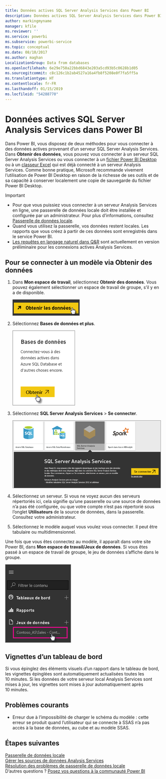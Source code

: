 ```yaml
---
title: Données actives SQL Server Analysis Services dans Power BI
description: Données actives SQL Server Analysis Services dans Power BI. Cela s’effectue grâce à une source de données configurée pour une passerelle d’entreprise.
author: markingmyname
manager: kfile
ms.reviewer: ''
ms.service: powerbi
ms.subservice: powerbi-service
ms.topic: conceptual
ms.date: 08/10/2017
ms.author: maghan
LocalizationGroup: Data from databases
ms.openlocfilehash: 6e29e750a22bbd6843e203a5cd93b5c0628b1d05
ms.sourcegitcommit: c8c126c1b2ab4527a16a4fb8f5208e0f7fa5ff5a
ms.translationtype: HT
ms.contentlocale: fr-FR
ms.lasthandoff: 01/15/2019
ms.locfileid: "54288770"
---
```

# <a name="sql-server-analysis-services-live-data-in-power-bi"></a>Données actives SQL Server Analysis Services dans Power BI
Dans Power BI, vous disposez de deux méthodes pour vous connecter à des données actives provenant d’un serveur SQL Server Analysis Services. Dans **Obtenir des données**, vous pouvez vous connecter à un serveur SQL Server Analysis Services ou vous connecter à un [fichier Power BI Desktop](service-desktop-files.md) ou à un [classeur Excel](service-excel-workbook-files.md) qui est déjà connecté à un serveur Analysis Services. Comme bonne pratique, Microsoft recommande vivement l’utilisation de Power BI Desktop en raison de la richesse de ses outils et de sa capacité à conserver localement une copie de sauvegarde du fichier Power BI Desktop.

 >[!IMPORTANT]
 >* Pour que vous puissiez vous connecter à un serveur Analysis Services en ligne, une passerelle de données locale doit être installée et configurée par un administrateur. Pour plus d’informations, consultez [Passerelle de données locale](service-gateway-onprem.md).
 >* Quand vous utilisez la passerelle, vos données restent locales.  Les rapports que vous créez à partir de ces données sont enregistrés dans le service Power BI. 
 >* [Les requêtes en langage naturel dans Q&R](service-q-and-a-direct-query.md) sont actuellement en version préliminaire pour les connexions actives Analysis Services.

## <a name="to-connect-to-a-model-from-get-data"></a>Pour se connecter à un modèle via Obtenir des données
1. Dans **Mon espace de travail**, sélectionnez **Obtenir des données**. Vous pouvez également sélectionner un espace de travail de groupe, s’il y en a de disponible.
   
   ![](media/sql-server-analysis-services-tabular-data/connecttoas_getdatabutton.png)
2. Sélectionnez **Bases de données et plus**.
   
   ![](media/sql-server-analysis-services-tabular-data/connecttoas_getdata_1.png)
3. Sélectionnez **SQL Server Analysis Services** > **Se connecter**. 
   
   ![](media/sql-server-analysis-services-tabular-data/connecttoas_getdata_2.png)
4. Sélectionnez un serveur. Si vous ne voyez aucun des serveurs répertoriés ici, cela signifie qu’une passerelle ou une source de données n’a pas été configurée, ou que votre compte n’est pas répertorié sous l’onglet **Utilisateurs** de la source de données, dans la passerelle. Consultez votre administrateur.
5. Sélectionnez le modèle auquel vous voulez vous connecter. Il peut être tabulaire ou multidimensionnel.

Une fois que vous êtes connectez au modèle, il apparaît dans votre site Power BI, dans **Mon espace de travail/Jeux de données**. Si vous êtes passé à un espace de travail de groupe, le jeu de données s’affiche dans le groupe.

![](media/sql-server-analysis-services-tabular-data/connecttoas_dataset_5.png)

## <a name="dashboard-tiles"></a>Vignettes d’un tableau de bord
Si vous épinglez des éléments visuels d’un rapport dans le tableau de bord, les vignettes épinglées sont automatiquement actualisées toutes les 10 minutes. Si les données de votre serveur local Analysis Services sont mises à jour, les vignettes sont mises à jour automatiquement après 10 minutes.

## <a name="common-issues"></a>Problèmes courants

* Erreur due à l’impossibilité de charger le schéma du modèle : cette erreur se produit quand l’utilisateur qui se connecte à SSAS n’a pas accès à la base de données, au cube et au modèle SSAS.

## <a name="next-steps"></a>Étapes suivantes
[Passerelle de données locale](service-gateway-onprem.md)  
[Gérer les sources de données Analysis Services](service-gateway-enterprise-manage-ssas.md)  
[Résolution des problèmes de passerelle de données locale](service-gateway-onprem-tshoot.md)  
D’autres questions ? [Posez vos questions à la communauté Power BI](http://community.powerbi.com/)